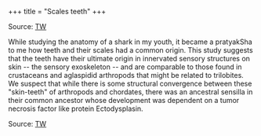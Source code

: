 +++
title = "Scales teeth"
+++

Source: [TW](https://x.com/blog_supplement/status/1925386982647083170)

While studying the anatomy of a shark in my youth, it became a pratyakSha to me how teeth and their scales had a common origin. This study suggests that the teeth have their ultimate origin in innervated sensory structures on skin -- the sensory exoskeleton -- and are comparable to those found in crustaceans and aglaspidid arthropods that might be related to trilobites. We suspect that while there is some structural convergence between these "skin-teeth" of arthropods and chordates, there was an ancestral sensilla in their common ancestor whose development was dependent on a tumor necrosis factor like protein Ectodysplasin.

Source: [TW](https://nature.com/articles/s41586-025-08944-w)